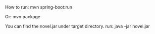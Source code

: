 How to run:
mvn spring-boot:run

Or:
mvn package

You can find the novel.jar under target directory.
run:
java -jar novel.jar


